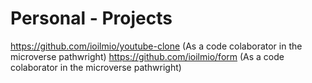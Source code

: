 # Personal - Projects
https://github.com/ioilmio/youtube-clone (As a code colaborator in the microverse pathwright)
https://github.com/ioilmio/form (As a code colaborator in the microverse pathwright)

